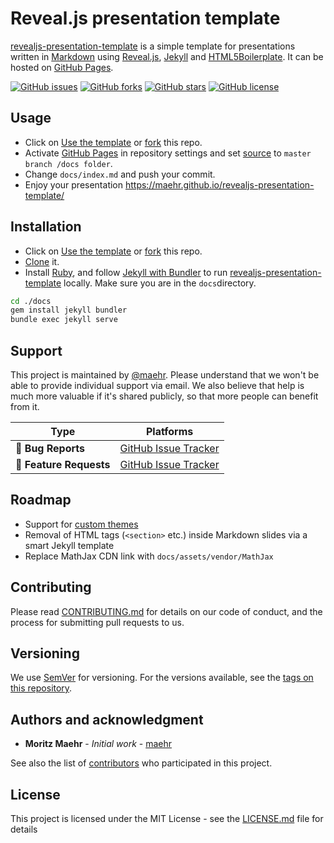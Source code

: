 # Reveal.js presentation template

[revealjs-presentation-template](https://maehr.github.io/revealjs-presentation-template/) is a simple template for presentations written in [Markdown](https://daringfireball.net/projects/markdown/) using [Reveal.js](https://github.com/hakimel/reveal.js/), [Jekyll](https://jekyllrb.com/) and [HTML5Boilerplate](https://html5boilerplate.com/). It can be hosted on [GitHub Pages](https://pages.github.com/).

[![GitHub issues](https://img.shields.io/github/issues/maehr/revealjs-presentation-template.svg)](https://github.com/maehr/revealjs-presentation-template/issues)
[![GitHub forks](https://img.shields.io/github/forks/maehr/revealjs-presentation-template.svg)](https://github.com/maehr/revealjs-presentation-template/network)
[![GitHub stars](https://img.shields.io/github/stars/maehr/revealjs-presentation-template.svg)](https://github.com/maehr/revealjs-presentation-template/stargazers)
[![GitHub license](https://img.shields.io/github/license/maehr/revealjs-presentation-template.svg)](https://github.com/maehr/revealjs-presentation-template/blob/master/LICENSE.md)

## Usage

- Click on [Use the template](https://help.github.com/en/github/creating-cloning-and-archiving-repositories/creating-a-repository-from-a-template) or [fork](https://help.github.com/en/github/getting-started-with-github/fork-a-repo) this repo.
- Activate [GitHub Pages](https://pages.github.com/) in repository settings and set [source](https://help.github.com/en/github/working-with-github-pages/configuring-a-publishing-source-for-your-github-pages-site#choosing-a-publishing-source) to `master branch /docs folder`.
- Change `docs/index.md` and push your commit.
- Enjoy your presentation <https://maehr.github.io/revealjs-presentation-template/>

## Installation

- Click on [Use the template](https://help.github.com/en/github/creating-cloning-and-archiving-repositories/creating-a-repository-from-a-template) or [fork](https://help.github.com/en/github/getting-started-with-github/fork-a-repo) this repo.
- [Clone](https://help.github.com/en/github/creating-cloning-and-archiving-repositories/cloning-a-repository) it.
- Install [Ruby](https://jekyllrb.com/docs/installation/), and follow [Jekyll with Bundler](https://jekyllrb.com/tutorials/using-jekyll-with-bundler/) to run [revealjs-presentation-template](https://maehr.github.io/revealjs-presentation-template/) locally. Make sure you are in the `docs`directory.

```bash
cd ./docs
gem install jekyll bundler
bundle exec jekyll serve
```

## Support

This project is maintained by [@maehr](https://github.com/maehr). Please understand that we won't be able to provide individual support via email. We also believe that help is much more valuable if it's shared publicly, so that more people can benefit from it.

| Type                   | Platforms                                                    |
| ---------------------- | ------------------------------------------------------------ |
| 🚨 **Bug Reports**      | [GitHub Issue Tracker](https://github.com/maehr/revealjs-presentation-template/issues) |
| 🎁 **Feature Requests** | [GitHub Issue Tracker](https://github.com/maehr/revealjs-presentation-template/issues) |

## Roadmap

- Support for [custom themes](https://github.com/hakimel/reveal.js/blob/master/css/theme/README.md)
- Removal of HTML tags (`<section>` etc.) inside Markdown slides via a smart Jekyll template
- Replace MathJax CDN link with `docs/assets/vendor/MathJax`

## Contributing

Please read [CONTRIBUTING.md](CONTRIBUTING.md) for details on our code of conduct, and the process for submitting pull requests to us.

## Versioning

We use [SemVer](http://semver.org/) for versioning. For the versions available, see the [tags on this repository](https://github.com/maehr/revealjs-presentation-template/tags).

## Authors and acknowledgment

- **Moritz Maehr** - _Initial work_ - [maehr](https://github.com/maehr)

See also the list of [contributors](https://github.com/maehr/revealjs-presentation-template/graphs/contributors) who participated in this project.

## License

This project is licensed under the MIT License - see the [LICENSE.md](LICENSE.md) file for details
